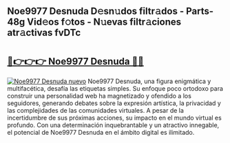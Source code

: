 ## Noe9977 Desnuda D𝚎sn𝚞dos filtr𝚊dos - Parts-48g Vid𝚎os f𝚘tos - N𝚞evas filtr𝚊ciones atr𝚊ctivas fvDTc

# <h2><a href="http://mb9b45.tromn.icu/?c=Noe9977+Desnuda">🔗👉👉👉 Noe9977 Desnuda 🔗🔗</a></h2>

[![Noe9977 Desnuda nuevo](https://i.imgur.com/pEAQMta.gif)](http://mb9b45.tromn.icu/?c=Noe9977+Desnuda)
Noe9977 Desnuda, una figura enigmática y multifacética, desafía las etiquetas simples. Su enfoque poco ortodoxo para construir una personalidad web ha magnetizado y ofendido a los seguidores, generando debates sobre la expresión artística, la privacidad y las complejidades de las comunidades virtuales. A pesar de la incertidumbre de sus próximas acciones, su impacto en el mundo virtual es profundo. Con una determinación inquebrantable y un atractivo innegable, el potencial de Noe9977 Desnuda en el ámbito digital es ilimitado.
